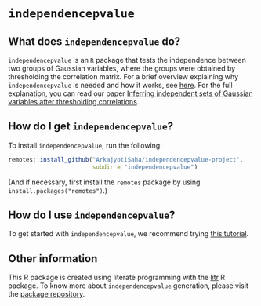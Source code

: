 
<!-- README.md is generated from README.Rmd. Please edit that file -->

# `independencepvalue`

## What does `independencepvalue` do?

`independencepvalue` is an `R` package that tests the independence
between two groups of Gaussian variables, where the groups were obtained
by thresholding the correlation matrix. For a brief overview explaining
why `independencepvalue` is needed and how it works, see
[here](https://arkajyotisaha.github.io/independencepvalue-project/articles/Overview.html).
For the full explanation, you can read our paper [Inferring independent
sets of Gaussian variables after thresholding
correlations](https://arxiv.org/abs/2211.01521).

## How do I get `independencepvalue`?

To install `independencepvalue`, run the following:

``` r
remotes::install_github("ArkajyotiSaha/independencepvalue-project",
                        subdir = "independencepvalue")
```

(And if necessary, first install the `remotes` package by using
`install.packages("remotes")`.)

## How do I use `independencepvalue`?

To get started with `independencepvalue`, we recommend trying [this
tutorial](https://arkajyotisaha.github.io/independencepvalue-project/articles/Tutorial.html).

## Other information

This R package is created using literate programming with the
[litr](https://github.com/jacobbien/litr-project/tree/main/litr) R
package. To know more about `independencepvalue` generation, please
visit the [package
repository](https://github.com/ArkajyotiSaha/independencepvalue-project).
